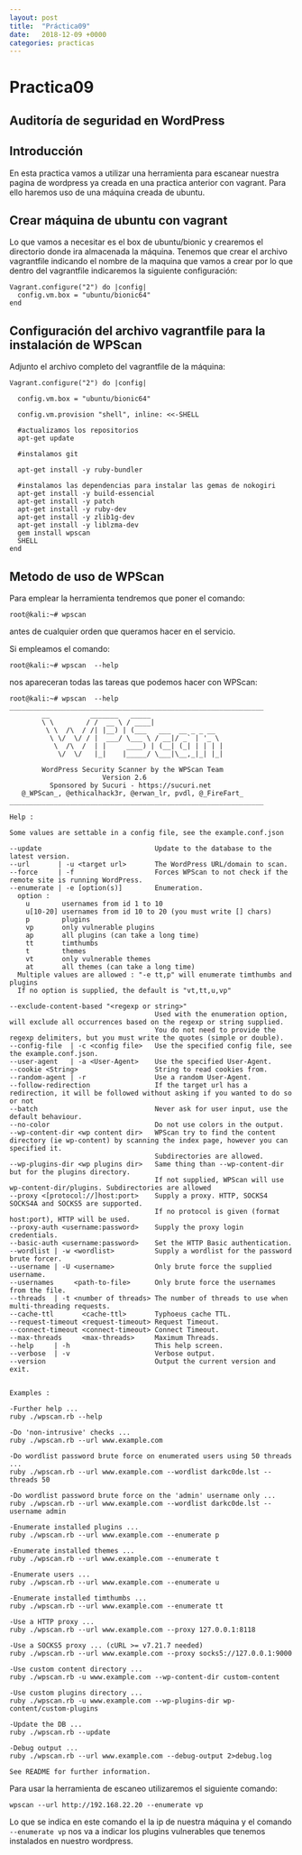 ```yaml
---
layout: post
title:  "Práctica09"
date:   2018-12-09 +0000
categories: practicas
---
```




# Practica09

## Auditoría de seguridad en WordPress

## Introducción

En esta practica vamos a utilizar una herramienta para escanear nuestra pagina de wordpress ya creada en una practica anterior con vagrant.
Para ello haremos uso de una máquina creada de ubuntu.

## Crear máquina de ubuntu con vagrant

Lo que vamos a necesitar es el box de ubuntu/bionic y crearemos el directorio donde ira almacenada la máquina.
Tenemos que crear el archivo vagrantfile indicando el nombre de la maquina que vamos a crear por lo que dentro del vagrantfile indicaremos
la siguiente configuración:

```
Vagrant.configure("2") do |config|
  config.vm.box = "ubuntu/bionic64"
end
```
## Configuración del archivo vagrantfile para la instalación de WPScan

Adjunto el archivo completo del vagrantfile de la máquina:

```
Vagrant.configure("2") do |config|

  config.vm.box = "ubuntu/bionic64"

  config.vm.provision "shell", inline: <<-SHELL

  #actualizamos los repositorios
  apt-get update

  #instalamos git 
  
  apt-get install -y ruby-bundler

  #instalamos las dependencias para instalar las gemas de nokogiri
  apt-get install -y build-essencial
  apt-get install -y patch
  apt-get install -y ruby-dev
  apt-get install -y zlib1g-dev
  apt-get install -y liblzma-dev
  gem install wpscan
  SHELL
end
```

## Metodo de uso de WPScan

Para emplear la herramienta tendremos que poner el comando:
```
root@kali:~# wpscan
```
antes de cualquier orden que queramos hacer en el servicio.

Si empleamos el comando:
```
root@kali:~# wpscan  --help
```
nos apareceran todas las tareas que podemos hacer con WPScan:
```
root@kali:~# wpscan  --help
_______________________________________________________________
        __          _______   _____
        \ \        / /  __ \ / ____|
         \ \  /\  / /| |__) | (___   ___  __ _ _ __
          \ \/  \/ / |  ___/ \___ \ / __|/ _` | '_ \
           \  /\  /  | |     ____) | (__| (_| | | | |
            \/  \/   |_|    |_____/ \___|\__,_|_| |_|

        WordPress Security Scanner by the WPScan Team
                       Version 2.6
          Sponsored by Sucuri - https://sucuri.net
   @_WPScan_, @ethicalhack3r, @erwan_lr, pvdl, @_FireFart_
_______________________________________________________________

Help :

Some values are settable in a config file, see the example.conf.json

--update                            Update to the database to the latest version.
--url       | -u <target url>       The WordPress URL/domain to scan.
--force     | -f                    Forces WPScan to not check if the remote site is running WordPress.
--enumerate | -e [option(s)]        Enumeration.
  option :
    u        usernames from id 1 to 10
    u[10-20] usernames from id 10 to 20 (you must write [] chars)
    p        plugins
    vp       only vulnerable plugins
    ap       all plugins (can take a long time)
    tt       timthumbs
    t        themes
    vt       only vulnerable themes
    at       all themes (can take a long time)
  Multiple values are allowed : "-e tt,p" will enumerate timthumbs and plugins
  If no option is supplied, the default is "vt,tt,u,vp"

--exclude-content-based "<regexp or string>"
                                    Used with the enumeration option, will exclude all occurrences based on the regexp or string supplied.
                                    You do not need to provide the regexp delimiters, but you must write the quotes (simple or double).
--config-file  | -c <config file>   Use the specified config file, see the example.conf.json.
--user-agent   | -a <User-Agent>    Use the specified User-Agent.
--cookie <String>                   String to read cookies from.
--random-agent | -r                 Use a random User-Agent.
--follow-redirection                If the target url has a redirection, it will be followed without asking if you wanted to do so or not
--batch                             Never ask for user input, use the default behaviour.
--no-color                          Do not use colors in the output.
--wp-content-dir <wp content dir>   WPScan try to find the content directory (ie wp-content) by scanning the index page, however you can specified it.
                                    Subdirectories are allowed.
--wp-plugins-dir <wp plugins dir>   Same thing than --wp-content-dir but for the plugins directory.
                                    If not supplied, WPScan will use wp-content-dir/plugins. Subdirectories are allowed
--proxy <[protocol://]host:port>    Supply a proxy. HTTP, SOCKS4 SOCKS4A and SOCKS5 are supported.
                                    If no protocol is given (format host:port), HTTP will be used.
--proxy-auth <username:password>    Supply the proxy login credentials.
--basic-auth <username:password>    Set the HTTP Basic authentication.
--wordlist | -w <wordlist>          Supply a wordlist for the password brute forcer.
--username | -U <username>          Only brute force the supplied username.
--usernames     <path-to-file>      Only brute force the usernames from the file.
--threads  | -t <number of threads> The number of threads to use when multi-threading requests.
--cache-ttl       <cache-ttl>       Typhoeus cache TTL.
--request-timeout <request-timeout> Request Timeout.
--connect-timeout <connect-timeout> Connect Timeout.
--max-threads     <max-threads>     Maximum Threads.
--help     | -h                     This help screen.
--verbose  | -v                     Verbose output.
--version                           Output the current version and exit.


Examples :

-Further help ...
ruby ./wpscan.rb --help

-Do 'non-intrusive' checks ...
ruby ./wpscan.rb --url www.example.com

-Do wordlist password brute force on enumerated users using 50 threads ...
ruby ./wpscan.rb --url www.example.com --wordlist darkc0de.lst --threads 50

-Do wordlist password brute force on the 'admin' username only ...
ruby ./wpscan.rb --url www.example.com --wordlist darkc0de.lst --username admin

-Enumerate installed plugins ...
ruby ./wpscan.rb --url www.example.com --enumerate p

-Enumerate installed themes ...
ruby ./wpscan.rb --url www.example.com --enumerate t

-Enumerate users ...
ruby ./wpscan.rb --url www.example.com --enumerate u

-Enumerate installed timthumbs ...
ruby ./wpscan.rb --url www.example.com --enumerate tt

-Use a HTTP proxy ...
ruby ./wpscan.rb --url www.example.com --proxy 127.0.0.1:8118

-Use a SOCKS5 proxy ... (cURL >= v7.21.7 needed)
ruby ./wpscan.rb --url www.example.com --proxy socks5://127.0.0.1:9000

-Use custom content directory ...
ruby ./wpscan.rb -u www.example.com --wp-content-dir custom-content

-Use custom plugins directory ...
ruby ./wpscan.rb -u www.example.com --wp-plugins-dir wp-content/custom-plugins

-Update the DB ...
ruby ./wpscan.rb --update

-Debug output ...
ruby ./wpscan.rb --url www.example.com --debug-output 2>debug.log

See README for further information.
```

Para usar la herramienta de escaneo utilizaremos el siguiente comando:
```
wpscan --url http://192.168.22.20 --enumerate vp
```
Lo que se indica en este comando el la ip de nuestra máquina y el comando ```--enumerate vp``` nos va a indicar los plugins vulnerables 
que tenemos instalados en nuestro wordpress.